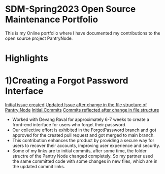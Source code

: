 # SDM-Spring2023 Open Source Maintenance Portfolio
This is my Online portfolio where I have documented my contributions to the open source project PantryNode.

# Highlights
# 1)Creating a Forgot Password Interface
[Initial issue created](https://github.com/ChicoState/PantryNode/issues/136)
[Updated Issue after change in the file structure of Pantry Node](https://github.com/ChicoState/PantryNode/pull/197)
[Initial Commits](https://github.com/ChicoState/PantryNode/blob/ForgotPassword/PantryNodeReact/src/pages/new_password.tsx)
[Commits reflected after change in file structure](https://github.com/ChicoState/PantryNode/commit/e3258c285d12392c35856f52260ba5d72cfd1bfc)
+ Worked with Devang Raval for approximately 6-7 weeks to create a front-end interface for users who forget their password. 
+ Our collective effort is exhibited in the ForgotPassword branch and got approved for the created pull request and got merged to main branch.
+ This contribution enhances the product by providing a secure way for users to recover their accounts, improving user experience and security.
+ Some of my links are to initial commits, after some time, the folder structre of the Pantry Node changed completely. So my partner used the same committed code with some changes in new files, which are in the updated commit links.



